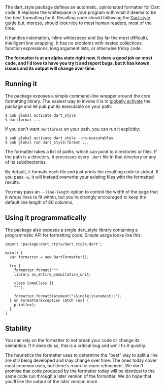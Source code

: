 The dart_style package defines an automatic, opinionated formatter for Dart
code. It replaces the whitespace in your program with what it deems to be the
best formatting for it. Resulting code should following the [Dart style guide][]
but, moreso, should look nice to most human readers, most of the time.

It handles indentation, inline whitespace and (by far the most difficult),
intelligent line wrapping. It has no problems with nested collections, function
expressions, long argument lists, or otherwise tricky code.

**The formatter is at an alpha state right now. It does a good job on most code,
and I'd love to have you try it and report bugs, but it has known issues and its
output will change over time.**

## Running it

The package exposes a simple command-line wrapper around the core formatting
library. The easiest way to invoke it is to [globally activate][] the package
and let pub put its executable on your path:

    $ pub global activate dart_style
    $ dartformat ...

If you don't want `dartformat` on your path, you can run it explicitly:

    $ pub global activate dart_style --no-executables
    $ pub global run dart_style:format ...

The formatter takes a list of paths, which can point to directories or files.
If the path is a directory, it processes every `.dart` file in that directory
or any of its subdirectories.

By default, it formats each file and just prints the resulting code to stdout.
If you pass `-w`, it will instead overwrite your existing files with the
formatted results.

You may pass an `--line-length` option to control the width of the page that it
wraps lines to fit within, but you're strongly encouraged to keep the default
line length of 80 columns.

## Using it programmatically

The package also exposes a single dart_style library containing a programmatic
API for formatting code. Simple usage looks like this:

    import 'package:dart_style/dart_style.dart';

    main() {
      var formatter = new DartFormatter();

      try {
        formatter.format("""
        library an_entire_compilation_unit;

        class SomeClass {}
        """);

        formatter.formatStatement("aSingle(statement);");
      } on FormatterException catch (ex) {
        print(ex);
      }
    }

[dart style guide]: https://www.dartlang.org/articles/style-guide/
[globally activate]: https://www.dartlang.org/tools/pub/cmd/pub-global.html

## Stability

You can rely on the formatter to not break your code or change its semantics.
If it does do so, this is a critical bug and we'll fix it quickly.

The heuristics the formatter uses to determine the "best" way to split a line
are still being developed and may change over time. The ones today cover most
common uses, but there's room for more refinement. We don't promise that code
produced by the formatter today will be identical to the same code run through
a later version of the formatter. We do hope that you'll like the output of the
later version more.